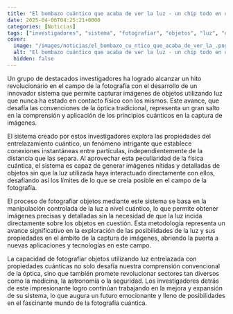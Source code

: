 ```yaml
---
title: "El bombazo cuántico que acaba de ver la luz - un chip todo en uno"
date: 2025-04-06T04:25:21+0000
categories: [Noticias]
tags: ["investigadores", "sistema", "fotografiar", "objetos", "luz", "óptica", "propiedades", "entrelazamiento."]
cover:
  image: "/images/noticias/el_bombazo_cu_ntico_que_acaba_de_ver_la_.png"
  alt: "El bombazo cuántico que acaba de ver la luz - un chip todo en uno"
  hidden: false
---
```


Un grupo de destacados investigadores ha logrado alcanzar un hito revolucionario en el campo de la fotografía con el desarrollo de un innovador sistema que permite capturar imágenes de objetos utilizando luz que nunca ha estado en contacto físico con los mismos. Este avance, que desafía las convenciones de la óptica tradicional, representa un gran salto en la comprensión y aplicación de los principios cuánticos en la captura de imágenes.

El sistema creado por estos investigadores explora las propiedades del entrelazamiento cuántico, un fenómeno intrigante que establece conexiones instantáneas entre partículas, independientemente de la distancia que las separa. Al aprovechar esta peculiaridad de la física cuántica, el sistema es capaz de generar imágenes nítidas y detalladas de objetos sin que la luz utilizada haya interactuado directamente con ellos, desafiando así los límites de lo que se creía posible en el campo de la fotografía.

El proceso de fotografiar objetos mediante este sistema se basa en la manipulación controlada de la luz a nivel cuántico, lo que permite obtener imágenes precisas y detalladas sin la necesidad de que la luz incida directamente sobre los objetos en cuestión. Esta metodología representa un avance significativo en la exploración de las posibilidades de la luz y sus propiedades en el ámbito de la captura de imágenes, abriendo la puerta a nuevas aplicaciones y tecnologías en este campo.

La capacidad de fotografiar objetos utilizando luz entrelazada con propiedades cuánticas no solo desafía nuestra comprensión convencional de la óptica, sino que también promete revolucionar sectores tan diversos como la medicina, la astronomía o la seguridad. Los investigadores detrás de este impresionante logro continúan trabajando en la mejora y expansión de su sistema, lo que augura un futuro emocionante y lleno de posibilidades en el fascinante mundo de la fotografía cuántica.
